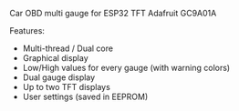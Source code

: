 Car OBD multi gauge for ESP32
TFT Adafruit GC9A01A

Features:
* Multi-thread / Dual core
* Graphical display
* Low/High values for every gauge (with warning colors)
* Dual gauge display
* Up to two TFT displays
* User settings (saved in EEPROM)

